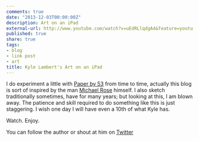 ```yaml
---
comments: true
date: "2013-12-03T00:00:00Z"
description: Art on an iPad
external-url: http://www.youtube.com/watch?v=uEdRLlqdgA4&feature=youtu.be
published: true
share: true
tags:
- blog
- link post
- art
title: Kyle Lambert's Art on an iPad
---
```


I do experiment a little with [Paper by 53](http://www.fiftythree.com/paper) from time to time, actually this blog is sort of inspired by the man [Michael Rose](http://mademistakes.com/paperfaces/) himself. I also sketch traditionally sometimes, have for many years; but looking at this, I am blown away. The patience and skill required to do something like this is just staggering. I wish one day I will have even a 10th of what Kyle has.

Watch. Enjoy.

You can follow the author or shout at him on [Twitter](https://twitter.com/abijango)